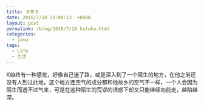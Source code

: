 ```yaml
---
title: 卡夫卡
date: 2018/7/18 21:08:13  +0800
layout: post
permalink: /blog/2018/7/18 kafuka.html
categories:
  - java
tags:
  - Life
  - 生活
---
```

K始终有一种感觉，好像自己迷了路，或是深入到了一个陌生的地方，在他之前还没有人到过此地，这个地方连空气的成分都和他故乡的空气不一样，一个人会因为陌生而透不过气来，可是在这种陌生的荒谬的诱惑下却又只能继续向前走，越陷越深。